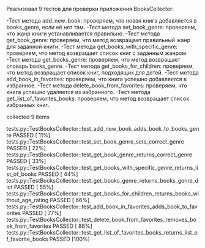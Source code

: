 Реализовал 9 тестов для проверки приложения BooksCollector:

-Тест метода add_new_book: проверяем, что новая книга добавляется в books_genre, если её нет там. -Тест метода set_book_genre: проверяем, что жанр книги устанавливается правильно. -Тест метода get_book_genre: проверяем, что метод возвращает правильный жанр для заданной книги. -Тест метода get_books_with_specific_genre: проверяем, что метод возвращает список книг с заданным жанром. -Тест метода get_books_genre: проверяем, что метод возвращает словарь books_genre. -Тест метода get_books_for_children: проверяем, что метод возвращает список книг, подходящих для детей. -Тест метода add_book_in_favorites: проверяем, что книга успешно добавляется в избранное. -Тест метода delete_book_from_favorites: проверяем, что книга успешно удаляется из избранного. -Тест метода get_list_of_favorites_books: проверяем, что метод возвращает список избранных книг.


collected 9 items                                                                                                                                                                       

tests.py::TestBooksCollector::test_add_new_book_adds_book_to_books_genre PASSED                                                                                                   [ 11%]
tests.py::TestBooksCollector::test_set_book_genre_sets_correct_genre PASSED                                                                                                       [ 22%]
tests.py::TestBooksCollector::test_get_book_genre_returns_correct_genre PASSED                                                                                                    [ 33%]
tests.py::TestBooksCollector::test_get_books_with_specific_genre_returns_list_of_books PASSED                                                                                     [ 44%]
tests.py::TestBooksCollector::test_get_books_genre_returns_books_genre_dict PASSED                                                                                                [ 55%]
tests.py::TestBooksCollector::test_get_books_for_children_returns_books_without_age_rating PASSED                                                                                 [ 66%]
tests.py::TestBooksCollector::test_add_book_in_favorites_adds_book_to_favorites PASSED                                                                                            [ 77%]
tests.py::TestBooksCollector::test_delete_book_from_favorites_removes_book_from_favorites PASSED                                                                                  [ 88%]
tests.py::TestBooksCollector::test_get_list_of_favorites_books_returns_list_of_favorite_books PASSED                                                                              [100%]


